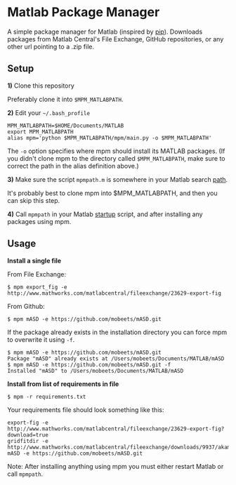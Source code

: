 # Matlab Package Manager

A simple package manager for Matlab (inspired by [pip](https://github.com/pypa/pip)). Downloads packages from Matlab Central's File Exchange, GitHub repositories, or any other url pointing to a .zip file.

## Setup

__1)__ Clone this repository

Preferably clone it into `$MPM_MATLABPATH`.

__2)__ Edit your `~/.bash_profile`

```    
MPM_MATLABPATH=$HOME/Documents/MATLAB
export MPM_MATLABPATH
alias mpm='python $MPM_MATLABPATH/mpm/main.py -o $MPM_MATLABPATH'
```

The `-o` option specifies where mpm should install its MATLAB packages.
(If you didn't clone mpm to the directory called `$MPM_MATLABPATH`, make sure to correct the path in the alias definition above.)

__3)__ Make sure the script `mpmpath.m` is somewhere in your Matlab search [path](http://www.mathworks.com/help/matlab/matlab_env/what-is-the-matlab-search-path.html).

It's probably best to clone mpm into $MPM_MATLABPATH, and then you can skip this step.

__4)__ Call `mpmpath` in your Matlab [startup](http://www.mathworks.com/help/matlab/ref/startup.html) script, and after installing any packages using mpm.

## Usage

__Install a single file__

From File Exchange:

```
$ mpm export_fig -e http://www.mathworks.com/matlabcentral/fileexchange/23629-export-fig
```

From Github:

```
$ mpm mASD -e https://github.com/mobeets/mASD.git
```

If the package already exists in the installation directory you can force mpm to overwrite it using `-f`.

```
$ mpm mASD -e https://github.com/mobeets/mASD.git
Package "mASD" already exists at /Users/mobeets/Documents/MATLAB/mASD
$ mpm mASD -e https://github.com/mobeets/mASD.git -f
Installed "mASD" to /Users/mobeets/Documents/MATLAB/mASD
```

__Install from list of requirements in file__

```
$ mpm -r requirements.txt
```

Your requirements file should look something like this:

    export-fig -e http://www.mathworks.com/matlabcentral/fileexchange/23629-export-fig?download=true
    gridfitdir -e http://www.mathworks.com/matlabcentral/fileexchange/downloads/9937/akamai/gridfitdir.zip
    mASD -e https://github.com/mobeets/mASD.git

Note: After installing anything using mpm you must either restart Matlab or call `mpmpath`.

